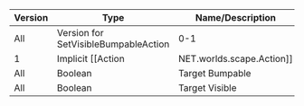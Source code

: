 | Version | Type | Name/Description |
| --- | --- | --- |
| All | Version for SetVisibleBumpableAction | 0-1 |
| 1 | Implicit [[Action|NET.worlds.scape.Action]] | Action |
| All | Boolean | Target Bumpable |
| All | Boolean | Target Visible |
